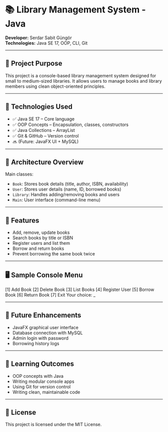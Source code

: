 # 📚 Library Management System - Java

**Developer:** Serdar Sabit Güngör  
**Technologies:** Java SE 17, OOP, CLI, Git

---

## 🎯 Project Purpose

This project is a console-based library management system designed for small to medium-sized libraries. It allows users to manage books and library members using clean object-oriented principles.

---

## 🔧 Technologies Used

- ✅ Java SE 17 – Core language  
- ✅ OOP Concepts – Encapsulation, classes, constructors  
- ✅ Java Collections – ArrayList  
- ✅ Git & GitHub – Version control  
- 🔜 (Future: JavaFX UI + MySQL)

---

## 🧱 Architecture Overview

Main classes:

- `Book`: Stores book details (title, author, ISBN, availability)  
- `User`: Stores user details (name, ID, borrowed books)  
- `Library`: Handles adding/removing books and users  
- `Main`: User interface (command-line menu)

---

## 🚀 Features

- Add, remove, update books  
- Search books by title or ISBN  
- Register users and list them  
- Borrow and return books  
- Prevent borrowing the same book twice

---

## 🖥️ Sample Console Menu

[1] Add Book
[2] Delete Book
[3] List Books
[4] Register User
[5] Borrow Book
[6] Return Book
[7] Exit
Your choice: _

 

---

## 🌱 Future Enhancements

- JavaFX graphical user interface  
- Database connection with MySQL  
- Admin login with password  
- Borrowing history logs

---

## 💼 Learning Outcomes

- OOP concepts with Java  
- Writing modular console apps  
- Using Git for version control  
- Writing clean, maintainable code

---

## 📜 License

This project is licensed under the MIT License.
